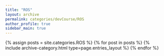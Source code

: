 ```yaml
---
title: "ROS"
layout: archive
permalink: categories/devCourse/ROS
author_profile: true
sidebar_main: true
---
```



{% assign posts = site.categories.ROS %}
{% for post in posts %} {% include archive-category.html type=page.entries_layout %} {% endfor %}
